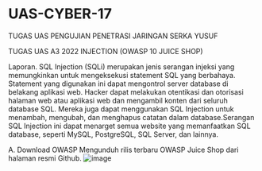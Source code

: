 # UAS-CYBER-17
TUGAS UAS PENGUJIAN PENETRASI JARINGAN SERKA YUSUF

TUGAS UAS A3 2022 INJECTION (OWASP 10 JUICE SHOP)

Laporan.
	SQL Injection (SQLi) merupakan jenis serangan injeksi yang memungkinkan untuk mengeksekusi statement SQL yang berbahaya. Statement yang digunakan ini dapat mengontrol server database di belakang aplikasi web.
	Hacker dapat melakukan otentikasi dan otorisasi halaman web atau aplikasi web dan mengambil konten dari seluruh database SQL. Mereka juga dapat menggunakan SQL Injection untuk menambah, mengubah, dan menghapus catatan dalam database.Serangan SQL Injection ini dapat menarget semua website yang memanfaatkan SQL database, seperti MySQL, PostgreSQL, SQL Server, dan lainnya.

A.	Download OWASP
Mengunduh rilis terbaru OWASP Juice Shop dari halaman resmi Github.
![image](https://github.com/yusuftheboys/UAS-CYBER-17/assets/110083010/fbcf7a2d-62c8-4222-90a5-6a0020682d97)
